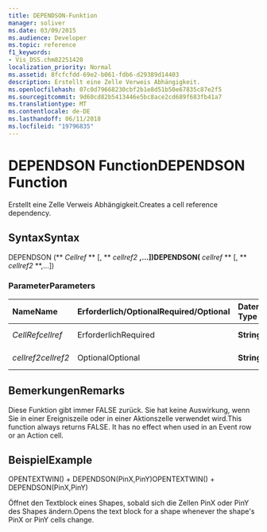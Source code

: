 ```yaml
---
title: DEPENDSON-Funktion
manager: soliver
ms.date: 03/09/2015
ms.audience: Developer
ms.topic: reference
f1_keywords:
- Vis_DSS.chm82251420
localization_priority: Normal
ms.assetid: 8fcfcfdd-69e2-b061-fdb6-d29389d14403
description: Erstellt eine Zelle Verweis Abhängigkeit.
ms.openlocfilehash: 07c0d79668230cbf2b1e8d51b50e67835c87e2f5
ms.sourcegitcommit: 9d60cd82b5413446e5bc8ace2cd689f683fb41a7
ms.translationtype: MT
ms.contentlocale: de-DE
ms.lasthandoff: 06/11/2018
ms.locfileid: "19796835"
---
```

# <a name="dependson-function"></a><span data-ttu-id="5198b-103">DEPENDSON Function</span><span class="sxs-lookup"><span data-stu-id="5198b-103">DEPENDSON Function</span></span>

<span data-ttu-id="5198b-104">Erstellt eine Zelle Verweis Abhängigkeit.</span><span class="sxs-lookup"><span data-stu-id="5198b-104">Creates a cell reference dependency.</span></span>
  
## <a name="syntax"></a><span data-ttu-id="5198b-105">Syntax</span><span class="sxs-lookup"><span data-stu-id="5198b-105">Syntax</span></span>

<span data-ttu-id="5198b-106">DEPENDSON (** *Cellref* ** [, ** *cellref2* **,...])</span><span class="sxs-lookup"><span data-stu-id="5198b-106">DEPENDSON(** *cellref* ** [, ** *cellref2* **,...])</span></span> 
  
### <a name="parameters"></a><span data-ttu-id="5198b-107">Parameter</span><span class="sxs-lookup"><span data-stu-id="5198b-107">Parameters</span></span>

|<span data-ttu-id="5198b-108">**Name**</span><span class="sxs-lookup"><span data-stu-id="5198b-108">**Name**</span></span>|<span data-ttu-id="5198b-109">**Erforderlich/Optional**</span><span class="sxs-lookup"><span data-stu-id="5198b-109">**Required/Optional**</span></span>|<span data-ttu-id="5198b-110">**Datentyp**</span><span class="sxs-lookup"><span data-stu-id="5198b-110">**Data Type**</span></span>|<span data-ttu-id="5198b-111">**Beschreibung**</span><span class="sxs-lookup"><span data-stu-id="5198b-111">**Description**</span></span>|
|:-----|:-----|:-----|:-----|
| <span data-ttu-id="5198b-112">_CellRef_</span><span class="sxs-lookup"><span data-stu-id="5198b-112">_cellref_</span></span> <br/> |<span data-ttu-id="5198b-113">Erforderlich</span><span class="sxs-lookup"><span data-stu-id="5198b-113">Required</span></span>  <br/> |<span data-ttu-id="5198b-114">**String**</span><span class="sxs-lookup"><span data-stu-id="5198b-114">**String**</span></span> <br/> |<span data-ttu-id="5198b-115">Der erste Zellbezug.</span><span class="sxs-lookup"><span data-stu-id="5198b-115">The first cell reference.</span></span>  <br/> |
| <span data-ttu-id="5198b-116">_cellref2_</span><span class="sxs-lookup"><span data-stu-id="5198b-116">_cellref2_</span></span> <br/> |<span data-ttu-id="5198b-117">Optional</span><span class="sxs-lookup"><span data-stu-id="5198b-117">Optional</span></span>  <br/> |<span data-ttu-id="5198b-118">**String**</span><span class="sxs-lookup"><span data-stu-id="5198b-118">**String**</span></span> <br/> |<span data-ttu-id="5198b-119">Der zweite Zellbezug.</span><span class="sxs-lookup"><span data-stu-id="5198b-119">The second cell reference.</span></span>  <br/> |
   
## <a name="remarks"></a><span data-ttu-id="5198b-120">Bemerkungen</span><span class="sxs-lookup"><span data-stu-id="5198b-120">Remarks</span></span>

<span data-ttu-id="5198b-p101">Diese Funktion gibt immer FALSE zurück. Sie hat keine Auswirkung, wenn Sie in einer Ereigniszeile oder in einer Aktionszelle verwendet wird.</span><span class="sxs-lookup"><span data-stu-id="5198b-p101">This function always returns FALSE. It has no effect when used in an Event row or an Action cell.</span></span> 
  
## <a name="example"></a><span data-ttu-id="5198b-123">Beispiel</span><span class="sxs-lookup"><span data-stu-id="5198b-123">Example</span></span>

<span data-ttu-id="5198b-124">OPENTEXTWIN() + DEPENDSON(PinX,PinY)</span><span class="sxs-lookup"><span data-stu-id="5198b-124">OPENTEXTWIN() + DEPENDSON(PinX,PinY)</span></span> 
  
<span data-ttu-id="5198b-125">Öffnet den Textblock eines Shapes, sobald sich die Zellen PinX oder PinY des Shapes ändern.</span><span class="sxs-lookup"><span data-stu-id="5198b-125">Opens the text block for a shape whenever the shape's PinX or PinY cells change.</span></span> 
  

